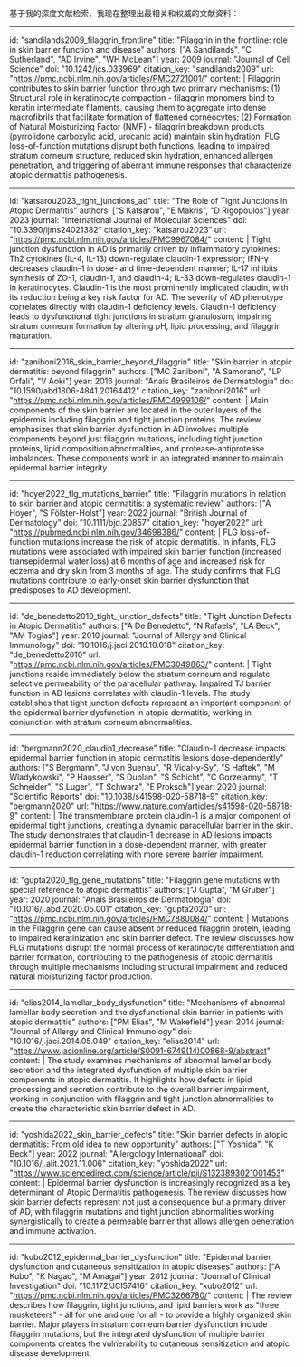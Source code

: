 基于我的深度文献检索，我现在整理出最相关和权威的文献资料：

----
id: "sandilands2009_filaggrin_frontline"
title: "Filaggrin in the frontline: role in skin barrier function and disease"
authors: ["A Sandilands", "C Sutherland", "AD Irvine", "WH McLean"]
year: 2009
journal: "Journal of Cell Science"
doi: "10.1242/jcs.033969"
citation_key: "sandilands2009"
url: "https://pmc.ncbi.nlm.nih.gov/articles/PMC2721001/"
content: |
  Filaggrin contributes to skin barrier function through two primary mechanisms: (1) Structural role in keratinocyte compaction - filaggrin monomers bind to keratin intermediate filaments, causing them to aggregate into dense macrofibrils that facilitate formation of flattened corneocytes; (2) Formation of Natural Moisturizing Factor (NMF) - filaggrin breakdown products (pyrrolidone carboxylic acid, urocanic acid) maintain skin hydration. FLG loss-of-function mutations disrupt both functions, leading to impaired stratum corneum structure, reduced skin hydration, enhanced allergen penetration, and triggering of aberrant immune responses that characterize atopic dermatitis pathogenesis.

----
id: "katsarou2023_tight_junctions_ad"
title: "The Role of Tight Junctions in Atopic Dermatitis"
authors: ["S Katsarou", "E Makris", "D Rigopoulos"]
year: 2023
journal: "International Journal of Molecular Sciences"
doi: "10.3390/ijms24021382"
citation_key: "katsarou2023"
url: "https://pmc.ncbi.nlm.nih.gov/articles/PMC9967084/"
content: |
  Tight junction dysfunction in AD is primarily driven by inflammatory cytokines: Th2 cytokines (IL-4, IL-13) down-regulate claudin-1 expression; IFN-γ decreases claudin-1 in dose- and time-dependent manner; IL-17 inhibits synthesis of ZO-1, claudin-1, and claudin-4; IL-33 down-regulates claudin-1 in keratinocytes. Claudin-1 is the most prominently implicated claudin, with its reduction being a key risk factor for AD. The severity of AD phenotype correlates directly with claudin-1 deficiency levels. Claudin-1 deficiency leads to dysfunctional tight junctions in stratum granulosum, impairing stratum corneum formation by altering pH, lipid processing, and filaggrin maturation.

----
id: "zaniboni2016_skin_barrier_beyond_filaggrin"
title: "Skin barrier in atopic dermatitis: beyond filaggrin"
authors: ["MC Zaniboni", "A Samorano", "LP Orfali", "V Aoki"]
year: 2016
journal: "Anais Brasileiros de Dermatologia"
doi: "10.1590/abd1806-4841.20164412"
citation_key: "zaniboni2016"
url: "https://pmc.ncbi.nlm.nih.gov/articles/PMC4999106/"
content: |
  Main components of the skin barrier are located in the outer layers of the epidermis including filaggrin and tight junction proteins. The review emphasizes that skin barrier dysfunction in AD involves multiple components beyond just filaggrin mutations, including tight junction proteins, lipid composition abnormalities, and protease-antiprotease imbalances. These components work in an integrated manner to maintain epidermal barrier integrity.

----
id: "hoyer2022_flg_mutations_barrier"
title: "Filaggrin mutations in relation to skin barrier and atopic dermatitis: a systematic review"
authors: ["A Hoyer", "S Fölster-Holst"]
year: 2022
journal: "British Journal of Dermatology"
doi: "10.1111/bjd.20857"
citation_key: "hoyer2022"
url: "https://pubmed.ncbi.nlm.nih.gov/34698386/"
content: |
  FLG loss-of-function mutations increase the risk of atopic dermatitis. In infants, FLG mutations were associated with impaired skin barrier function (increased transepidermal water loss) at 6 months of age and increased risk for eczema and dry skin from 3 months of age. The study confirms that FLG mutations contribute to early-onset skin barrier dysfunction that predisposes to AD development.

----
id: "de_benedetto2010_tight_junction_defects"
title: "Tight Junction Defects in Atopic Dermatitis"
authors: ["A De Benedetto", "N Rafaels", "LA Beck", "AM Togias"]
year: 2010
journal: "Journal of Allergy and Clinical Immunology"
doi: "10.1016/j.jaci.2010.10.018"
citation_key: "de_benedetto2010"
url: "https://pmc.ncbi.nlm.nih.gov/articles/PMC3049863/"
content: |
  Tight junctions reside immediately below the stratum corneum and regulate selective permeability of the paracellular pathway. Impaired TJ barrier function in AD lesions correlates with claudin-1 levels. The study establishes that tight junction defects represent an important component of the epidermal barrier dysfunction in atopic dermatitis, working in conjunction with stratum corneum abnormalities.

----
id: "bergmann2020_claudin1_decrease"
title: "Claudin-1 decrease impacts epidermal barrier function in atopic dermatitis lesions dose-dependently"
authors: ["S Bergmann", "J von Buenau", "R Vidal-y-Sy", "S Haftek", "M Wladykowski", "P Hausser", "S Duplan", "S Schicht", "C Gorzelanny", "T Schneider", "S Luger", "T Schwarz", "E Proksch"]
year: 2020
journal: "Scientific Reports"
doi: "10.1038/s41598-020-58718-9"
citation_key: "bergmann2020"
url: "https://www.nature.com/articles/s41598-020-58718-9"
content: |
  The transmembrane protein claudin-1 is a major component of epidermal tight junctions, creating a dynamic paracellular barrier in the skin. The study demonstrates that claudin-1 decrease in AD lesions impacts epidermal barrier function in a dose-dependent manner, with greater claudin-1 reduction correlating with more severe barrier impairment.

----
id: "gupta2020_flg_gene_mutations"
title: "Filaggrin gene mutations with special reference to atopic dermatitis"
authors: ["J Gupta", "M Grüber"]
year: 2020
journal: "Anais Brasileiros de Dermatologia"
doi: "10.1016/j.abd.2020.05.001"
citation_key: "gupta2020"
url: "https://pmc.ncbi.nlm.nih.gov/articles/PMC7880084/"
content: |
  Mutations in the Filaggrin gene can cause absent or reduced filaggrin protein, leading to impaired keratinization and skin barrier defect. The review discusses how FLG mutations disrupt the normal process of keratinocyte differentiation and barrier formation, contributing to the pathogenesis of atopic dermatitis through multiple mechanisms including structural impairment and reduced natural moisturizing factor production.

----
id: "elias2014_lamellar_body_dysfunction"
title: "Mechanisms of abnormal lamellar body secretion and the dysfunctional skin barrier in patients with atopic dermatitis"
authors: ["PM Elias", "M Wakefield"]
year: 2014
journal: "Journal of Allergy and Clinical Immunology"
doi: "10.1016/j.jaci.2014.05.049"
citation_key: "elias2014"
url: "https://www.jacionline.org/article/S0091-6749(14)00868-9/abstract"
content: |
  The study examines mechanisms of abnormal lamellar body secretion and the integrated dysfunction of multiple skin barrier components in atopic dermatitis. It highlights how defects in lipid processing and secretion contribute to the overall barrier impairment, working in conjunction with filaggrin and tight junction abnormalities to create the characteristic skin barrier defect in AD.

----
id: "yoshida2022_skin_barrier_defects"
title: "Skin barrier defects in atopic dermatitis: From old idea to new opportunity"
authors: ["T Yoshida", "K Beck"]
year: 2022
journal: "Allergology International"
doi: "10.1016/j.alit.2021.11.006"
citation_key: "yoshida2022"
url: "https://www.sciencedirect.com/science/article/pii/S1323893021001453"
content: |
  Epidermal barrier dysfunction is increasingly recognized as a key determinant of Atopic Dermatitis pathogenesis. The review discusses how skin barrier defects represent not just a consequence but a primary driver of AD, with filaggrin mutations and tight junction abnormalities working synergistically to create a permeable barrier that allows allergen penetration and immune activation.

----
id: "kubo2012_epidermal_barrier_dysfunction"
title: "Epidermal barrier dysfunction and cutaneous sensitization in atopic diseases"
authors: ["A Kubo", "K Nagao", "M Amagai"]
year: 2012
journal: "Journal of Clinical Investigation"
doi: "10.1172/JCI57416"
citation_key: "kubo2012"
url: "https://pmc.ncbi.nlm.nih.gov/articles/PMC3266780/"
content: |
  The review describes how filaggrin, tight junctions, and lipid barriers work as "three musketeers" - all for one and one for all - to provide a highly organized skin barrier. Major players in stratum corneum barrier dysfunction include filaggrin mutations, but the integrated dysfunction of multiple barrier components creates the vulnerability to cutaneous sensitization and atopic disease development.